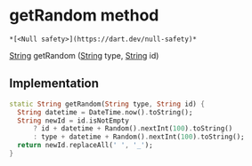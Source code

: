 


# getRandom method




    *[<Null safety>](https://dart.dev/null-safety)*




[String](https://api.flutter.dev/flutter/dart-core/String-class.html) getRandom
([String](https://api.flutter.dev/flutter/dart-core/String-class.html) type, [String](https://api.flutter.dev/flutter/dart-core/String-class.html) id)








## Implementation

```dart
static String getRandom(String type, String id) {
  String datetime = DateTime.now().toString();
  String newId = id.isNotEmpty
      ? id + datetime + Random().nextInt(100).toString()
      : type + datetime + Random().nextInt(100).toString();
  return newId.replaceAll(' ', '_');
}
```







